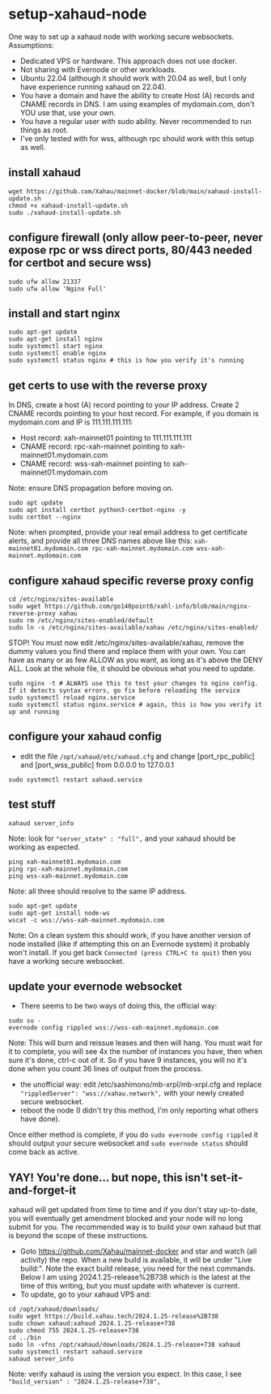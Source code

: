 # setup-xahaud-node

One way to set up a xahaud node with working secure websockets.  Assumptions:
- Dedicated VPS or hardware. This approach does not use docker.
- Not sharing with Evernode or other workloads.
- Ubuntu 22.04 (although it should work with 20.04 as well, but I only have experience running xahaud on 22.04).
- You have a domain and have the ability to create Host (A) records and CNAME records in DNS. I am using examples of mydomain.com, don't YOU use that, use your own.
- You have a regular user with sudo ability. Never recommended to run things as root.
- I've only tested with for wss, although rpc should work with this setup as well.


## install xahaud
```
wget https://github.com/Xahau/mainnet-docker/blob/main/xahaud-install-update.sh
chmod +x xahaud-install-update.sh
sudo ./xahaud-install-update.sh
```

## configure firewall (only allow peer-to-peer, never expose rpc or wss direct ports, 80/443 needed for certbot and secure wss)
```
sudo ufw allow 21337
sudo ufw allow 'Nginx Full'
```

## install and start nginx
```
sudo apt-get update
sudo apt-get install nginx
sudo systemctl start nginx
sudo systemctl enable nginx
sudo systemctl status nginx # this is how you verify it's running
```

## get certs to use with the reverse proxy

In DNS, create a host (A) record pointing to your IP address. Create 2 CNAME records pointing to your host record. For example, if you domain is mydomain.com and IP is 111.111.111.111:
- Host record: xah-mainnet01 pointing to 111.111.111.111
- CNAME record: rpc-xah-mainnet pointing to xah-mainnet01.mydomain.com
- CNAME record: wss-xah-mainnet pointing to xah-mainnet01.mydomain.com

Note: ensure DNS propagation before moving on.

```
sudo apt update
sudo apt install certbot python3-certbot-nginx -y
sudo certbot --nginx
```

Note: when prompted, provide your real email address to get certificate alerts, and provide all three DNS names above like this:
`xah-mainnet01.mydomain.com rpc-xah-mainnet.mydomain.com wss-xah-mainnet.mydomain.com`

## configure xahaud specific reverse proxy config
```
cd /etc/nginx/sites-available
sudo wget https://github.com/go140point6/xahl-info/blob/main/nginx-reverse-proxy xahau
sudo rm /etc/nginx/sites-enabled/default
sudo ln -s /etc/nginx/sites-available/xahau /etc/nginx/sites-enabled/
```

STOP!  You must now edit /etc/nginx/sites-available/xahau, remove the dummy values you find there and replace them with your own. You can have as many or as few ALLOW as you want, as long as it's above the DENY ALL.  Look at the whole file, it should be obvious what you need to update.

```
sudo nginx -t # ALWAYS use this to test your changes to nginx config.  If it detects syntax errors, go fix before reloading the service
sudo systemctl reload nginx.service
sudo systemctl status nginx.service # again, this is how you verify it up and running
```

## configure your xahaud config
- edit the file `/opt/xahaud/etc/xahaud.cfg` and change [port_rpc_public] and [port_wss_public] from 0.0.0.0 to 127.0.0.1
```
sudo systemctl restart xahaud.service
```

## test stuff
```
xahaud server_info
```

Note: look for `"server_state" : "full",` and your xahaud should be working as expected.

```
ping xah-mainnet01.mydomain.com
ping rpc-xah-mainnet.mydomain.com
ping wss-xah-mainnet.mydomain.com
```

Note: all three should resolve to the same IP address.

```
sudo apt-get update
sudo apt-get install node-ws
wscat -c wss://wss-xah-mainnet.mydomain.com
```

Note: On a clean system this should work, if you have another version of node installed (like if attempting this on an Evernode system) it probably won't install. If you get back `Connected (press CTRL+C to quit)` then you have a working secure websocket.

## update your evernode websocket
- There seems to be two ways of doing this, the official way:
```
sudo su -
evernode config rippled wss://wss-xah-mainnet.mydomain.com
```

Note: This will burn and reissue leases and then will hang. You must wait for it to complete, you will see 4x the number of instances you have, then when sure it's done, ctrl-c out of it.  So if you have 9 instances, you will no it's done when you count 36 lines of output from the process.

- the unofficial way:  edit /etc/sashimono/mb-xrpl/mb-xrpl.cfg and replace `"rippledServer": "wss://xahau.network",` with your newly created secure websocket.
- reboot the node (I didn't try this method, I'm only reporting what others have done).

Once either method is complete, if you do `sudo evernode config rippled` it should output your secure websocket and `sudo evernode status` should come back as active.

## YAY!  You're done... but nope, this isn't set-it-and-forget-it

xahaud will get updated from time to time and if you don't stay up-to-date, you will eventually get amendment blocked and your node will no long submit for you. The recommended way is to build your own xahaud but that is beyond the scope of these instructions.
- Goto https://github.com/Xahau/mainnet-docker and star and watch (all activity) the repo. When a new build is available, it will be under "Live build:".  Note the exact build release, you need for the next commands. Below I am using 2024.1.25-release%2B738 which is the latest at the time of this writing, but you must update with whatever is current.
- To update, go to your xahaud VPS and:
```
cd /opt/xahaud/downloads/
sudo wget https://build.xahau.tech/2024.1.25-release%2B738
sudo chown xahaud:xahaud 2024.1.25-release+738
sudo chmod 755 2024.1.25-release+738
cd ../bin
sudo ln -vfns /opt/xahaud/downloads/2024.1.25-release+738 xahaud
sudo systemctl restart xahaud.service
xahaud server_info
```

Note: verify xahaud is using the version you expect. In this case, I see `"build_version" : "2024.1.25-release+738",`